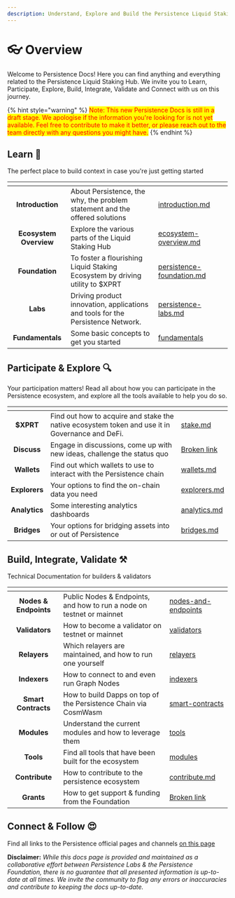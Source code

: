 ```yaml
---
description: Understand, Explore and Build the Persistence Liquid Staking Hub
---
```


# 👓 Overview

Welcome to Persistence Docs! Here you can find anything and everything related to the Persistence Liquid Staking Hub. We invite you to Learn, Participate, Explore, Build, Integrate, Validate and Connect with us on this journey.&#x20;

{% hint style="warning" %}
<mark style="color:red;">Note: This new Persistence Docs is still in a draft stage. We apologise if the information you're looking for is not yet available. Feel free to contribute to make it better, or please reach out to the team directly with any questions you might have.</mark>&#x20;
{% endhint %}

## Learn 📖

The perfect place to build context in case you're just getting started

<table data-view="cards"><thead><tr><th align="center"></th><th></th><th data-hidden data-card-target data-type="content-ref"></th><th data-hidden data-card-cover data-type="files"></th></tr></thead><tbody><tr><td align="center"><strong>Introduction</strong></td><td>About Persistence, the why, the problem statement and the offered solutions</td><td><a href="learn/introduction.md">introduction.md</a></td><td></td></tr><tr><td align="center"><strong>Ecosystem Overview</strong></td><td>Explore the various parts of the Liquid Staking Hub</td><td><a href="learn/ecosystem-overview.md">ecosystem-overview.md</a></td><td></td></tr><tr><td align="center"><strong>Foundation</strong></td><td>To foster a flourishing Liquid Staking Ecosystem by driving utility to $XPRT</td><td><a href="learn/persistence-foundation.md">persistence-foundation.md</a></td><td></td></tr><tr><td align="center"><strong>Labs</strong></td><td>Driving product innovation, applications and tools for the Persistence Network. </td><td><a href="learn/persistence-labs.md">persistence-labs.md</a></td><td></td></tr><tr><td align="center"><strong>Fundamentals</strong></td><td>Some basic concepts to get you started</td><td><a href="learn/fundamentals/">fundamentals</a></td><td></td></tr></tbody></table>

## Participate & Explore 🔍

Your participation matters! Read all about how you can participate in the Persistence ecosystem, and explore all the tools available to help you do so. &#x20;

<table data-view="cards"><thead><tr><th align="center"></th><th></th><th data-hidden data-card-target data-type="content-ref"></th></tr></thead><tbody><tr><td align="center"><strong>$XPRT</strong></td><td>Find out how to acquire and stake the native ecosystem token and use it in Governance and DeFi.</td><td><a href="participate/xprt/stake.md">stake.md</a></td></tr><tr><td align="center"><strong>Discuss</strong></td><td>Engage in discussions, come up with new ideas, challenge the status quo</td><td><a href="broken-reference">Broken link</a></td></tr><tr><td align="center"><strong>Wallets</strong></td><td>Find out which wallets to use to interact with the Persistence chain</td><td><a href="participate/wallets.md">wallets.md</a></td></tr><tr><td align="center"><strong>Explorers</strong></td><td>Your options to find the on-chain data you need</td><td><a href="participate/explorers.md">explorers.md</a></td></tr><tr><td align="center"><strong>Analytics</strong></td><td>Some interesting analytics dashboards</td><td><a href="participate/analytics.md">analytics.md</a></td></tr><tr><td align="center"><strong>Bridges</strong></td><td>Your options for bridging assets into or out of Persistence</td><td><a href="participate/bridges.md">bridges.md</a></td></tr></tbody></table>

## Build, Integrate, Validate ⚒️

Technical Documentation for builders & validators

<table data-view="cards"><thead><tr><th align="center"></th><th></th><th data-hidden data-card-target data-type="content-ref"></th></tr></thead><tbody><tr><td align="center"><strong>Nodes &#x26; Endpoints</strong></td><td>Public Nodes &#x26; Endpoints, and how to run a node on testnet or mainnet</td><td><a href="build/nodes-and-endpoints/">nodes-and-endpoints</a></td></tr><tr><td align="center"><strong>Validators</strong></td><td>How to become a validator on testnet or mainnet</td><td><a href="build/validators/">validators</a></td></tr><tr><td align="center"><strong>Relayers</strong></td><td>Which relayers are maintained, and how to run one yourself</td><td><a href="build/relayers/">relayers</a></td></tr><tr><td align="center"><strong>Indexers</strong></td><td>How to connect to and even run Graph Nodes</td><td><a href="build/indexers/">indexers</a></td></tr><tr><td align="center"><strong>Smart Contracts</strong></td><td>How to build Dapps on top of the Persistence Chain via CosmWasm</td><td><a href="build/smart-contracts/">smart-contracts</a></td></tr><tr><td align="center"><strong>Modules</strong></td><td>Understand the current modules and how to leverage them</td><td><a href="build/tools/">tools</a></td></tr><tr><td align="center"><strong>Tools</strong></td><td>Find all tools that have been built for the ecosystem</td><td><a href="build/modules/">modules</a></td></tr><tr><td align="center"><strong>Contribute</strong></td><td>How to contribute to the persistence ecosystem</td><td><a href="build/contribute.md">contribute.md</a></td></tr><tr><td align="center"><strong>Grants</strong></td><td>How to get support &#x26; funding from the Foundation</td><td><a href="broken-reference">Broken link</a></td></tr></tbody></table>

## Connect & Follow 😍

Find all links to the Persistence official pages and channels [on this page](connect-and-follow.md)







**Disclaimer:** _While this docs page is provided and maintained as a collaborative effort between Persistence Labs & the Persistence Foundation, there is no guarantee that all presented information is up-to-date at all times. We invite the community to flag any errors or inaccuracies and contribute to keeping the docs up-to-date._&#x20;
